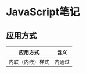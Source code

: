 # JavaScript笔记

## 应用方式

| 应用方式         | 含义                                            |
| ---------------- | ----------------------------------------------- |
| 内联（内嵌）样式 | <head>内通过<script>编写                        |
| 行内样式         | 普通标签结合onclick事件属性，或超链接的href属性 |
| 外部样式         | <script>中使用src引入                           |

```html
<head>
    <!--1.内联方式-->
    <script>
        alert("Hello JavaScript"); // 弹出一个窗口
    </script>
    <!--3.引用外部的js文件-->
    <script src="js/hello.js"></script>
</head>
<body>
    <!--2.行内方式-->
    <input type="button" value="点我" onclick="alert('hello')">
    <div onmouseover="alert('走开！')">把鼠标移上来！</div>
    <a href="javascript:alert('超链接被触发')">我是超链接</a>
</body>
```

## 基本用法

### 变量

```javascript
var 变量名=变量值;
let 局部变量=变量值;
```

### 转义符

| 符号 | 含义   |
| ---- | ------ |
| \n   | 换行   |
| \t   | 缩进   |
| \\"  | 双引号 |
| \\'  | 单引号 |

### 输入输出

| 方法             | 含义         |
| ---------------- | ------------ |
| alert()          | 弹出警告框   |
| console.log()    | 输出到控制台 |
| document.write() | 输出到页面   |
| prompt()         | 弹出输入框   |

### 数据类型转换

| 方法                               | 含义          |
| ---------------------------------- | ------------- |
| Number()、parseInt()、parseFloat() | 转化为number  |
| 拼接空字符串                       | 转化为string  |
| Boolean()                          | 转换为boolean |

### Math对象

用法：Math.方法名(参数)

| 方法                       | 含义                     |
| -------------------------- | ------------------------ |
| Math.abs(-5)               | 绝对值                   |
| Math.pow(2, 4)             | 次方                     |
| Math.round(3.5)            | 四舍五入                 |
| Math.ceil(3.5)、floor(3.5) | 向上、向下取整           |
| Math.random()              | 生成0到1之间的随机浮点数 |
| Math.max(1, 3 ,5)、min()   | 最大、最小值             |
| Math.PI                    | 圆周率                   |

### 循环结构

while、do...while、for、**for...in**

break、continue

```javascript
var str='welcome'; // 可以将字符串看作是由多个字符组成的集合
for(var index in str){
  // index表示集合中元素的索引，并不是元素本身
  console.log(str[index]);
}
```

### 数组



```js
var arr = new Array();
var arr = new Array(1,3,...);
var arr =[2,4,...];
```

| 方法                  | 描述                                     |
| --------------------- | ---------------------------------------- |
| arr.length            | 数组长度                                 |
| arr.sort(compareFn)   | 按字符编码顺序排序，可以传入比较规则函数 |
| arr.reverse()         | 将数组中元素倒序排序                     |
| arr.join(',')         | 使用指定分隔符连成字符串                 |
| arr.toString()        | 将数组转换为字符串，逗号连接             |
| arr.indexOf()         | 返回指定元素首次出现的位置               |
| arr.slice(begin, end) | 截取从begin到end 的子数组                |
| arr.forEach(show)     | 对每一个元素执行show函数                 |

```js
/*
* arr.sort的compareFn函数
* 若返回值为正数，则传入的两者互换位置
*/
function compareFn(a,b){
    return a-b;
}
//arr.forEach的show函数
function show(value, index){
  console.log(value, index);
}
arr.forEach(show);
```

## 函数

### 自定义函数

```js
function 函数名(参数1, 参数2,...){
	//函数体
}
```

-   实参个数和形参个数可以不同
-   参数类型、返回值不需要指定
-   默认返回undefined

### 回调函数

#### 作为事件绑定的函数

```html
<script>
  function f1(){
  console.log(111);
}
// 点击页面时执行函数f1
window.onclick=f1;  // 回调函数，即回头调用此函数，不能加小括号
</script>
```

#### 作为另一个函数的参数

数组中**arr.sort(compareFn)**和**arr.forEach(show)**中的compareFn和show函数，均是回调函数

### 匿名函数

#### 用于函数的回调

```js
window.onclick=function(){
  console.log('点击了页面');
}
//使用箭头函数
window.onclick=() => {
  console.log(1111);
};
```

#### 自执行函数

```js
(function(){
	console.log('只执行一次');
})()
```

### 箭头函数

语法： (参数) => {返回值}

又称lambda表达式，是一种特殊的匿名函数

```js
// 示例1
var a = function(x){
  return x*2;
}
var a = x => x*2; // 更简洁

// 示例2：如果箭头函数没有参数或有2个以上参数，则必须使用小括号表示参数部分
var a = function(x,y){
  return 5;
}
var a = (x, y) => 5;

// 示例3：如果箭头函数的函数体多于一条语句，则必须使用大括号将它们括起来
var a = function (x, y) {
  var sum = x + y;
  return sum
}
var a = (x,y) => {
  var sum = x + y;
  return sum;
}
```

## 复合类型

### String 字符串

```js
var str = 'welcome';							// 基本数据类型string
var str = new String('welcome');	// 引用数据类型String
```

| 方法                  | 描述                               |
| --------------------- | ---------------------------------- |
| charAt()              | 返回某位置的字符                   |
| replace('old', 'new') | 用new替换old                       |
| indexOf()             | 查询某个值首次出现的位置           |
| lastindexOf()         | 查询某个值最后出现的位置           |
| toLowerCase()         | 转化为小写                         |
| toUpperCase()         | 转化为大写                         |
| substring(start, end) | 提取子串                           |
| split(' ', 3)         | 以' '为间隔，分割为3个字符串的数组 |
| trim()                | 去除前后两端的空格                 |

### Date

```js
var date = new Date(); // 定义一个日期对象，表示当前时间 
var date = new Date(year,month,day,hour,minute,second) // 参数为指定的年、月、日、时、分、秒 
var date = new Date(millSeconds); //参数为与1970-1-1相差的毫秒数
```

| 方法名            | 说明                                   |
| ----------------- | -------------------------------------- |
| getFullYear()     | 以四位数字返回年份                     |
| getMonth()        | 返回月份(0~11)，0表示1月               |
| getDate()         | 返回一个月中的某一天(1~31)             |
| getHours()        | 返回小时 (0 ~ 23)                      |
| getMunutes()      | 返回分钟 (0 ~ 59)                      |
| getSeconds()      | 返回秒数 (0 ~ 59)                      |
| getMilliseconds() | 返回毫秒(0 ~ 999)                      |
| getDay()          | 返回一周中的某一天(0~6)，**0表示周日** |
| getTime()         | 返回从1970­1­1 0:0:0至今的毫秒数       |

setXxx方法与getXxx方法类似，用于设置对应的值

### JSON

JavaScript **Object** Notation 是一种轻量级的数据交换格式，用于表示JavaScript对象的一种方式

```js
//JSON转化为字符串
var person={ 
  "name":"汤小洋", 
  "age":18, 
  "height":180.5 
}; 
var str=JSON.stringify(person);

//字符串转化为JSON
var str='{"name":"tom","age":20}'; 
var obj=JSON.parse(str);

var users='[
	{"id":1,"username":"admin","password":"123"},
	{"id":2,"username":"tom","password":"456"} 
]'; 
var objs=JSON.parse(users);
```

### 对象类型

![111697-20191108181835294-1622365606](JavaScript笔记.assets/111697-20191108181835294-1622365606.png)

### 创建对象的方法

-   使用Object

```js
// 新创建的对象没有属性和方法 
var 对象名=new Object(); 
// 为对象添加属性 
对象名.属性名=属性值; 
// 为对象添加方法 
对象名.方法名=function(){ 
  方法体 
}

// 调用属性和方法 
对象名.属性名; 或 对象名['属性名']; 
对象名.方法名();
```

```js
var stu=new Object();
// 添加属性
stu.name='tom';
stu.age=18;
stu.height=180.5;
// 添加方法
stu.study=function(){
  console.log('我叫'+stu.name+"，正在学习。。。。");
};
stu.run=function(){
  console.log('正在参加马拉松。。。。');
};

// 调用属性和方法
console.log(stu.name,stu['age']);
stu.study();
stu.run();
```

-   使用构造函数，模拟类的定义，相当于自定义了一个类型

```js
function 构造函数名(形参1,形参2…) { // 为了区别于普通函数，构造函数名建议首字母大写 
  this.属性名=形参1; 
  this.属性名=形参2; 
  this.方法名=function(){ 
    方法体 
  };
}

var 对象名=new 构造函数名(实参1,实参2…);
```

```js
function Student(name,age,sex){
  // 属性
  this.name=name;
  this.age=age;
  this.sex=sex;
  // 方法
  this.show=function(){
    console.log('我叫'+this.name+'，年龄：'+this.age+',性别：'+this.sex);
  };
  this.study=function(){
    console.log('正在学习。。');
  };
}
```

-   使用JSON格式对象，一般只在JSON对象中定义属性

```js
var JSON对象 = { 
  属性名:属性值, // 属性名可以不用引号 
  属性名:属性值,
  ...
};
```

```js
var student={
  "name":"tom",
  "age":18,
  "sex":"male",
  "study":function(){
    console.log("正在学习。。");
  }
};
console.log(student.name,student['age']);
student.study();
```

## DOM操作

Document Object Model：文档对象模型

### 查询操作 

test21查询实例

| 方法或属性 | 含义 |
| ---------- | ---- |
|**document.getElementById("id值")** |根据**id属性**来查询节点，返回匹配的第一个节点 |
|document.getElementsByName("name属性值") |根据**name属性**来查询，返回所有匹配的节点集合 |
|**document.getElementsByTagName("标签名")** |根据**标签名**来查询，返回所有匹配的节点集合 |
|**document.getElementsByClassName("类名")** |根据**类名**来查询，返回所有匹配的节点集合 |
|document.querySelector("选择器") |根据css选择器来查询，返回匹配的第一个节点 |
|document.querySelectorAll("选择器") |根据css选择器来查询，返回所有匹配的节点集合，如根据class名: '.delete' |
|**parentNode属性** |查询当前节点的**父节点**|
|previousSibling属性 |查询当前节点的上一个节点|
|nextSibling属性 |查询当前节点的下一个节点|
|**firstChild属性** |查询当前节点的**第一个子节点**|
|lastChild属性 |查询当前节点的最后一个子节点|

### 访问操作

| 访问对象 | 用法                   | 解释                               |
| -------- | ---------------------- | ---------------------------------- |
| 访问属性 | DOM对象.属性           | 如obj.value                        |
| 访问内容 | DOM对象.innerHTML      | 解析为HTML                         |
| 访问内容 | DOM对象.innerText      | 解析为纯文本                       |
| 访问CSS  | DOM对象.style.样式属性 | 去掉短横线，将其后的单词首字母大写 |
| 访问CSS  | DOM对象.className      |                                    |

### 添加操作

| 方法 | 含义 |
| ----------------------------------- | -------------------------------------------------------- |
| document.createElement("标签名")    | 创建一个元素节点，即标签                                 |
| document.createTextNode("文本内容") | 创建一个文本节点，即标签中的文本内容                     |
| node.appendChild(newNode)           | 将一个新的节点newNode添加到指定的节点node中子节点的末尾  |
| node.insertBefore(newNode,refNode)  | 将一个新的节点newNode插入到node节点的子节点refNode之前   |
| node.replaceChild(newNode,refNode)  | 用一个新的节点newNode替换原有的node节点中的子节点refNode |


### 删除操作

| 方法                      | 含义                       |
| ------------------------- | -------------------------- |
| node.remove()             | 删除当前节点               |
| node.removeChild(refNode) | 删除当前节点中指定的子节点 |

## 事件处理

### 事件绑定

1.  静态绑定

```html
<input type="button" value="按钮1" onclick="f1()">
```

2.  动态绑定

-   方法一：将代码写在按钮后

```html
<input type="button" value="按钮2" id="btn2"> 
<script> 
    var btn = document.getElementById("btn"); 		 
    btn.onclick=function(){ 
        console.log("动态绑定"); 
    } 
</script>
```

-   **方法二：事件回调函数**

可以通过事件回调函数的 <u>**第一个参数**</u> 获取事件对象event 

在事件回调函数中，**<u>this表示事件源</u>**，即发生事件的元素(event.srcElement)

```html
<script>
    // 当页面加载完成后执行
    window.onload=function(){
        
        // 为按钮绑定回调函数
        document.getElementById('btn2').onclick=function(event){
            console.log(event);
            //输出：MouseEvent{...}
            console.log(this); 
            //输出：<input type="button" value="按钮2" id="btn2">
        };

        // 为复选框绑定事件
        var hobbies = document.getElementsByName('hobby');
        for(var i=0;i<hobbies.length;i++){
            hobbies[i].onclick=function(){
                console.log(i); //i的值始终为3
                console.log(this.value);
                //分别输出：eat sleep doudou
            };
        }
    };
</script>
<body>
    <input type="button" value="按钮2" id="btn2">
    爱好：
    <input type="checkbox" name="hobby" value="eat"> 吃饭
    <input type="checkbox" name="hobby" value="sleep"> 睡觉
    <input type="checkbox" name="hobby" value="doudou"> 打豆豆
</body>
```

- 使用DOM操作表格：test24

### 常用事件

- 鼠标事件

| 事件名          | 描述               |
| --------------- | ------------------ |
| **onclick**     | 鼠标单击           |
| ondblclick      | 鼠标双击           |
| **onmouseover** | 鼠标移到某元素之上 |
| onmouseout      | 鼠标从某元素上移开 |
| onmousedown     | 鼠标按钮被按下     |
| **onmouseup**   | 鼠标按键被松开     |
| onmousemove     | 鼠标被移动         |

- 键盘事件

| 事件名        | 描述                       |
| ------------- | -------------------------- |
| **onkeydown** | 某个键盘的键被按下去       |
| onkeyup       | 某个键盘的键被松开         |
| onkeypress    | 某个键盘的键被按下去且松开 |

- 表单事件

| 事件名  | 描述         |
| ------- | ------------ |
| **onfocus** | 元素获得焦点 |
| onblur  | 元素失去焦点 |
| onchange | 域的内容发生改变，一般用于文件选择器和下拉列表               |
| onselect | 文本内容被选中                                               |
| onsubmit | **表单提交前触发**，回调函数返回true表示允许表单提交，返回false表示阻止表单提交 |

### 事件操作

- 事件冒泡

特点：先触发子级元素的事件，再触发父级元素的事件 

阻止事件冒泡 ：` event.stopPropagation()` --w3c标准方式
或 `event.cancelBubble=true;`

- 事件默认行为

阻止事件的默认行为：`event.preventDefault();`

### 下拉列表









































































